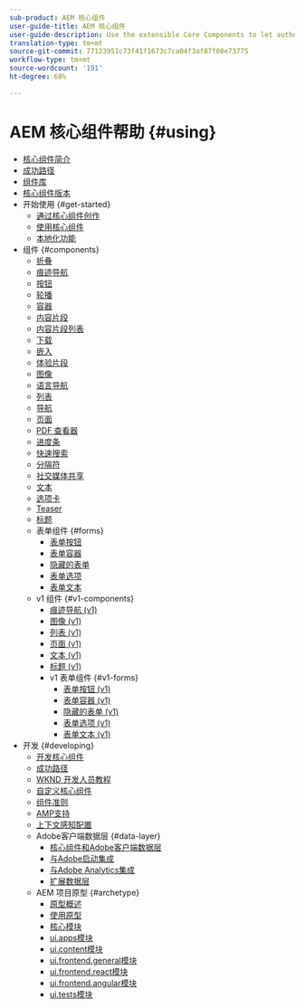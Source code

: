 ```yaml
---
sub-product: AEM 核心组件
user-guide-title: AEM 核心组件
user-guide-description: Use the extensible Core Components to let authors easily create content.
translation-type: tm+mt
source-git-commit: 77123951c73f41f1673c7ca04f3af87f08e73775
workflow-type: tm+mt
source-wordcount: '191'
ht-degree: 68%

---
```



# AEM 核心组件帮助 {#using}

+ [核心组件简介](introduction.md)
+ [成功路径](developing/success.md)
+ [组件库](https://adobe.com/go/aem_cmp_library)
+ [核心组件版本](versions.md)
+ 开始使用 {#get-started}
   + [通过核心组件创作](get-started/authoring.md)
   + [使用核心组件](get-started/using.md)
   + [本地化功能](get-started/localization.md)
+ 组件 {#components}
   + [折叠](components/accordion.md)
   + [痕迹导航](components/breadcrumb.md)
   + [按钮](components/button.md)
   + [轮播](components/carousel.md)
   + [容器](components/container.md)
   + [内容片段](components/content-fragment-component.md)
   + [内容片段列表](components/content-fragment-list.md)
   + [下载](components/download.md)
   + [嵌入](components/embed.md)
   + [体验片段](components/experience-fragment.md)
   + [图像](components/image.md)
   + [语言导航](components/language-navigation.md)
   + [列表](components/list.md)
   + [导航](components/navigation.md)
   + [页面](components/page.md)
   + [PDF 查看器](components/pdf-viewer.md)
   + [进度条](components/progress-bar.md)
   + [快速搜索](components/quick-search.md)
   + [分隔符](components/separator.md)
   + [社交媒体共享](components/sharing.md)
   + [文本](components/text.md)
   + [选项卡](components/tabs.md)
   + [Teaser](components/teaser.md)
   + [标题](components/title.md)
   + 表单组件 {#forms}
      + [表单按钮](components/forms/form-button.md)
      + [表单容器](components/forms/form-container.md)
      + [隐藏的表单](components/forms/form-hidden.md)
      + [表单选项](components/forms/form-options.md)
      + [表单文本](components/forms/form-text.md)
   + v1 组件 {#v1-components}
      + [痕迹导航 (v1)](components/v1/breadcrumb-v1.md)
      + [图像 (v1)](components/v1/image-v1.md)
      + [列表 (v1)](components/v1/list-v1.md)
      + [页面 (v1)](components/v1/page-v1.md)
      + [文本 (v1)](components/v1/text-v1.md)
      + [标题 (v1)](components/v1/title-v1.md)
      + v1 表单组件 {#v1-forms}
         + [表单按钮 (v1)](components/v1/form-button-v1.md)
         + [表单容器 (v1)](components/v1/form-container-v1.md)
         + [隐藏的表单 (v1)](components/v1/form-hidden-v1.md)
         + [表单选项 (v1)](components/v1/form-options-v1.md)
         + [表单文本 (v1)](components/v1/form-text-v1.md)
+ 开发 {#developing}
   + [开发核心组件](developing/overview.md)
   + [成功路径](developing/success.md)
   + [WKND 开发人员教程](https://docs.adobe.com/content/help/en/experience-manager-learn/getting-started-wknd-tutorial-develop/overview.html)
   + [自定义核心组件](developing/customizing.md)
   + [组件准则](developing/guidelines.md)
   + [AMP支持](developing/amp.md)
   + [上下文感知配置](developing/context-aware-configs.md)
   + Adobe客户端数据层 {#data-layer}
      + [核心组件和Adobe客户端数据层](developing/data-layer/overview.md)
      + [与Adobe启动集成](developing/data-layer/launch-integration.md)
      + [与Adobe Analytics集成](developing/data-layer/analytics-integration.md)
      + [扩展数据层](developing/data-layer/extending.md)
   + AEM 项目原型 {#archetype}
      + [原型概述](developing/archetype/overview.md)
      + [使用原型](developing/archetype/using.md)
      + [核心模块](developing/archetype/core.md)
      + [ui.apps模块](developing/archetype/uiapps.md)
      + [ui.content模块](developing/archetype/uicontent.md)
      + [ui.frontend.general模块](developing/archetype/uifrontend.md)
      + [ui.frontend.react模块](developing/archetype/uifrontend-react.md)
      + [ui.frontend.angular模块](developing/archetype/uifrontend-angular.md)
      + [ui.tests模块](developing/archetype/uitests.md)
